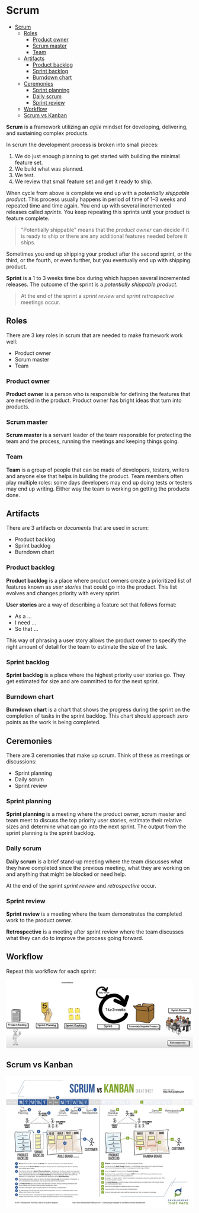 # Scrum

- [Scrum](#scrum)
  - [Roles](#roles)
    - [Product owner](#product-owner)
    - [Scrum master](#scrum-master)
    - [Team](#team)
  - [Artifacts](#artifacts)
    - [Product backlog](#product-backlog)
    - [Sprint backlog](#sprint-backlog)
    - [Burndown chart](#burndown-chart)
  - [Ceremonies](#ceremonies)
    - [Sprint planning](#sprint-planning)
    - [Daily scrum](#daily-scrum)
    - [Sprint review](#sprint-review)
  - [Workflow](#workflow)
  - [Scrum vs Kanban](#scrum-vs-kanban)

**Scrum** is a framework utilizing an *agile* mindset for developing, delivering, and sustaining complex products.

In scrum the development process is broken into small pieces:

1. We do just enough planning to get started with building the minimal feature set.
2. We build what was planned.
3. We test.
4. We review that small feature set and get it ready to ship.

When cycle from above is complete we end up with a *potentially shippable product*. This process usually happens in period of time of 1–3 weeks and repeated time and time again. You end up with several incremented releases called *sprints*. You keep repeating this sprints until your product is feature complete.

> "Potentially shippable" means that the *product owner* can decide if it is ready to ship or there are any additional features needed before it ships.

Sometimes you end up shipping your product after the second sprint, or the third, or the fourth, or even further, but you eventually end up with shipping product.

**Sprint** is a 1 to 3 weeks time box during which happen several incremented releases. The outcome of the sprint is a *potentially shippable product*.

> At the end of the sprint a *sprint review* and *sprint retrospective* meetings occur.

## Roles

There are 3 key roles in scrum that are needed to make framework work well:

- Product owner
- Scrum master
- Team

### Product owner

**Product owner** is a person who is responsible for defining the features that are needed in the product. Product owner has bright ideas that turn into products.

### Scrum master

**Scrum master** is a servant leader of the team responsible for protecting the team and the process, running the meetings and keeping things going.

### Team

**Team** is a group of people that can be made of developers, testers, writers and anyone else that helps in building the product. Team members often play multiple roles: some days developers may end up doing tests or testers may end up writing. Either way the team is working on getting the products done.

## Artifacts

There are 3 artifacts or *documents* that are used in scrum:

- Product backlog
- Sprint backlog
- Burndown chart

### Product backlog

**Product backlog** is a place where product owners create a prioritized list of features known as *user stories* that could go into the product. This list evolves and changes priority with every sprint.

**User stories** are a way of describing a feature set that follows format:

- As a ...
- I need ...
- So that ...

This way of phrasing a user story allows the product owner to specify the right amount of detail for the team to estimate the size of the task.

### Sprint backlog

**Sprint backlog** is a place where the highest priority user stories go. They get estimated for size and are committed to for the next sprint.

### Burndown chart

**Burndown chart** is a chart that shows the progress during the sprint on the completion of tasks in the sprint backlog. This chart should approach zero points as the work is being completed.

## Ceremonies

There are 3 ceremonies that make up scrum. Think of these as meetings or discussions:

- Sprint planning
- Daily scrum
- Sprint review

### Sprint planning

**Sprint planning** is a meeting where the product owner, scrum master and team meet to discuss the top priority user stories, estimate their relative sizes and determine what can go into the next sprint. The output from the sprint planning is the sprint backlog.

### Daily scrum

**Daily scrum** is a brief stand-up meeting where the team discusses what they have completed since the previous meeting, what they are working on and anything that might be blocked or need help.

At the end of the sprint *sprint review* and *retrospective* occur.

### Sprint review

**Sprint review** is a meeting where the team demonstrates the completed work to the product owner.

**Retrospective** is a meeting after sprint review where the team discusses what they can do to improve the process going forward.

## Workflow

Repeat this workflow for each sprint:

<img src="scrum-backlog.jpg" />

## Scrum vs Kanban

<img src="scrum-vs-kanban.jpg" />
